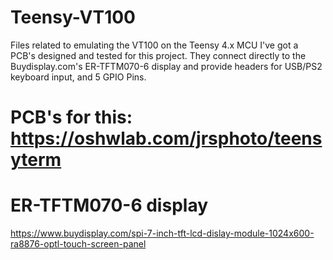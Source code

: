 # Teensy-VT100
Files related to emulating the VT100 on the Teensy 4.x MCU
I've got a PCB's designed and tested for this project. They connect directly to the Buydisplay.com's ER-TFTM070-6 display and provide headers for USB/PS2 keyboard input, and 5 GPIO Pins.

# PCB's for this: https://oshwlab.com/jrsphoto/teensyterm

# ER-TFTM070-6 display
https://www.buydisplay.com/spi-7-inch-tft-lcd-dislay-module-1024x600-ra8876-optl-touch-screen-panel


